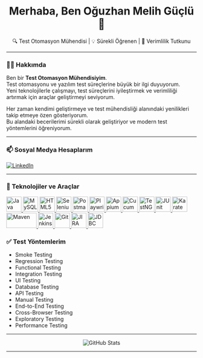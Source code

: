<h1 align="center">Merhaba, Ben Oğuzhan Melih Güçlü 👋</h1>
<p align="center">
🔍 Test Otomasyon Mühendisi | 💡 Sürekli Öğrenen | 🚀 Verimlilik Tutkunu
</p>

---

### 🙋‍♂️ Hakkımda

Ben bir <strong>Test Otomasyon Mühendisiyim</strong>.  
Test otomasyonu ve yazılım test süreçlerine büyük bir ilgi duyuyorum.  
Yeni teknolojilerle çalışmayı, test süreçlerini iyileştirmek ve verimliliği artırmak için araçlar geliştirmeyi seviyorum.  

Her zaman kendimi geliştirmeye ve test mühendisliği alanındaki yenilikleri takip etmeye özen gösteriyorum.  
Bu alandaki becerilerimi sürekli olarak geliştiriyor ve modern test yöntemlerini öğreniyorum.  

---

### 📫 Sosyal Medya Hesaplarım

<p>
  <a href="https://www.linkedin.com/in/oguzhanmelihguclu" target="_blank">
    <img src="https://img.shields.io/badge/LinkedIn-blue?logo=linkedin&style=for-the-badge" alt="LinkedIn">
  </a>
</p>

---

### 🧰 Teknolojiler ve Araçlar

<p align="left">

<!-- Diller -->
<a href="https://www.java.com" target="_blank">
  <img src="https://cdn.jsdelivr.net/gh/devicons/devicon/icons/java/java-original.svg" width="40" height="40" alt="Java" />
</a>
<a href="https://www.mysql.com/" target="_blank">
  <img src="https://cdn.jsdelivr.net/gh/devicons/devicon/icons/mysql/mysql-original-wordmark.svg" width="40" height="40" alt="MySQL" />
</a>
<a href="https://developer.mozilla.org/en-US/docs/Web/HTML" target="_blank">
  <img src="https://cdn.jsdelivr.net/gh/devicons/devicon/icons/html5/html5-original.svg" width="40" height="40" alt="HTML5" />
</a>

<!-- Test Araçları -->
<a href="https://www.selenium.dev/" target="_blank">
  <img src="https://cdn.jsdelivr.net/gh/devicons/devicon/icons/selenium/selenium-original.svg" width="40" height="40" alt="Selenium" />
</a>

<a href="https://www.postman.com/" target="_blank">
  <img src="https://www.vectorlogo.zone/logos/getpostman/getpostman-icon.svg" width="40" height="40" alt="Postman" />
</a>
<a href="https://playwright.dev/" target="_blank">
  <img src="https://playwright.dev/img/playwright-logo.svg" width="40" height="40" alt="Playwright" />
</a>
<a href="https://appium.io/" target="_blank">
  <img src="https://www.vectorlogo.zone/logos/appiumio/appiumio-icon.svg" width="40" height="40" alt="Appium" />
</a>


<!-- Cucumber -->
<a href="https://cucumber.io/" target="_blank">
  <img src="https://www.vectorlogo.zone/logos/cucumberio/cucumberio-icon.svg" width="40" height="40" alt="Cucumber" />
</a>

<a href="https://testng.org/" target="_blank">
  <img src="https://avatars.githubusercontent.com/u/35881959?s=200&v=4" width="40" height="40" alt="TestNG" />
</a>
<a href="https://junit.org/junit5/" target="_blank">
  <img src="https://junit.org/junit5/assets/img/junit5-logo.png" width="40" height="40" alt="JUnit" />
</a>
<a href="https://karatelabs.io/" target="_blank">
  <img src="https://avatars.githubusercontent.com/u/30353541?s=200&v=4" width="40" height="40" alt="Karate" />
</a>

<!-- CI/CD -->
<a href="https://maven.apache.org/" target="_blank">
  <img src="https://upload.wikimedia.org/wikipedia/commons/5/52/Apache_Maven_logo.svg" width="80" height="40" alt="Maven" />
</a>
<a href="https://www.jenkins.io/" target="_blank">
  <img src="https://www.vectorlogo.zone/logos/jenkins/jenkins-icon.svg" width="40" height="40" alt="Jenkins" />
</a>

<!-- Versiyon Kontrol -->
<a href="https://git-scm.com/" target="_blank">
  <img src="https://cdn.jsdelivr.net/gh/devicons/devicon/icons/git/git-original.svg" width="40" height="40" alt="Git" />
</a>

<!-- Takip & Yönetim -->
<a href="https://www.atlassian.com/software/jira" target="_blank">
  <img src="https://cdn.worldvectorlogo.com/logos/jira-1.svg" width="40" height="40" alt="JIRA" />
</a>

<!-- JDBC (Java ile aynı görsel) -->
<a href="https://docs.oracle.com/javase/8/docs/technotes/guides/jdbc/" target="_blank">
  <img src="https://cdn.jsdelivr.net/gh/devicons/devicon/icons/java/java-original.svg" width="40" height="40" alt="JDBC" />
</a>

</p>



### ✅ Test Yöntemlerim

- Smoke Testing  
- Regression Testing  
- Functional Testing  
- Integration Testing  
- UI Testing  
- Database Testing  
- API Testing  
- Manual Testing  
- End-to-End Testing  
- Cross-Browser Testing  
- Exploratory Testing  
- Performance Testing  

---

<p align="center">
  <img src="https://github-readme-stats.vercel.app/api?username=oguzhanmelihguclu&show_icons=true&theme=radical" alt="GitHub Stats" />
</p>

---

